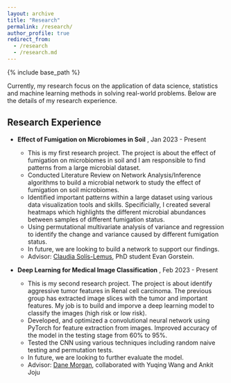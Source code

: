 ```yaml
---
layout: archive
title: "Research"
permalink: /research/
author_profile: true
redirect_from: 
  - /research
  - /research.md
---
```


{% include base_path %}

Currently, my research focus on the application of data science, statistics and machine learning methods in solving real-world problems. Below are the details of my research experience.

## Research Experience

* **Effect of Fumigation on Microbiomes in Soil** , Jan 2023 - Present
  * This is my first research project. The project is about the effect of fumigation on microbiomes in soil and I am responsible to find patterns from a large microbial dataset. 
  * Conducted Literature Review on Network Analysis/Inference algorithms to build a microbial network to study
the effect of fumigation on soil microbiomes.
  * Identified important patterns within a large dataset using various data visualization tools and skills. Specificially, I created several heatmaps which highlights the different microbial abundances between samples of different fumigation status.
  * Using permutational multivariate analysis of variance and regression to identify the change and
variance caused by different fumigation status.
  * In future, we are looking to build a network to support our findings.
  * Advisor: [Claudia Solís-Lemus](https://crsl4.github.io/pages/about.html), PhD student Evan Gorstein.

* **Deep Learning for Medical Image Classification** , Feb 2023 - Present
  * This is my second research project. The project is about identify aggressive tumor features in Renal cell carcinoma. The previous group has extracted image slices with the tumor and important features. My job is to build and imporve a deep learning model to classify the images (high risk or low risk). 
  * Developed, and optimized a convolutional neural network using PyTorch for feature extraction from images.
Improved accuracy of the model in the testing stage from 60% to 95%.
  * Tested the CNN using various techniques including random naive testing and permutation tests.
  * In future, we are looking to further evaluate the model.
  * Advisor: [Dane Morgan](https://directory.engr.wisc.edu/mse/Faculty/Morgan_Dane/), collaborated with Yuqing Wang and Ankit Joju

